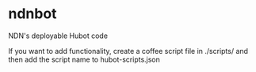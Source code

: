 ndnbot
======

NDN's deployable Hubot code

If you want to add functionality,  create a coffee script file in ./scripts/ and then add the script name to hubot-scripts.json
